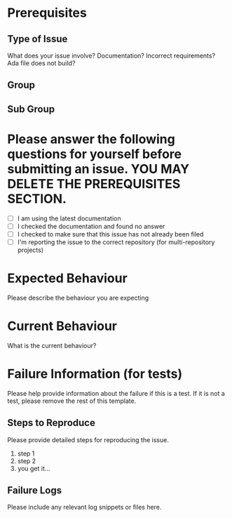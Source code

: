 # Prerequisites

## Type of Issue

What does your issue involve? Documentation? Incorrect requirements?
Ada file does not build?

## Group

## Sub Group


# Please answer the following questions for yourself before submitting an issue. **YOU MAY DELETE THE PREREQUISITES SECTION.**

- [ ] I am using the latest documentation
- [ ] I checked the documentation and found no answer
- [ ] I checked to make sure that this issue has not already been filed
- [ ] I'm reporting the issue to the correct repository (for multi-repository projects)

# Expected Behaviour

Please describe the behaviour you are expecting

# Current Behaviour

What is the current behaviour?

# Failure Information (for tests)

Please help provide information about the failure if this is a test. If it is not a test, please remove the rest of this template.

## Steps to Reproduce

Please provide detailed steps for reproducing the issue.

1. step 1
2. step 2
3. you get it...

## Failure Logs

Please include any relevant log snippets or files here.
